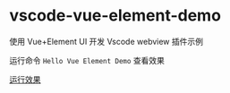 # vscode-vue-element-demo

使用 Vue+Element UI 开发 Vscode webview 插件示例

运行命令 `Hello Vue Element Demo` 查看效果

[运行效果](./pic1127.gif)